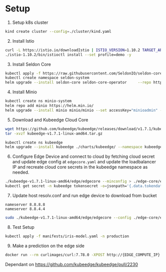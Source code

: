 # Setup

1. Setup k8s cluster

```sh
kind create cluster --config=./cluster/kind.yaml
```

2. Install Istio

```sh
curl -L https://istio.io/downloadIstio | ISTIO_VERSION=1.10.2 TARGET_ARCH=x86_64 sh -
./istio-1.10.2/bin/istioctl install --set profile=demo -y
```

3. Install Seldon Core

```sh
kubectl apply -f https://raw.githubusercontent.com/SeldonIO/seldon-core/master/notebooks/resources/seldon-gateway.yaml
kubectl create namespace seldon-system
helm upgrade --install seldon-core seldon-core-operator     --repo https://storage.googleapis.com/seldon-charts     --set usageMetrics.enabled=true     --namespace seldon-system     --set istio.enabled=true
```

4. Install Minio

```sh
kubectl create ns minio-system
helm repo add minio https://helm.min.io/
helm upgrade --install minio minio/minio --set accessKey="minioadmin" --set secretKey="minioadmin" --namespace minio-system  --version 8.0.8 --set service.type="LoadBalancer"
```

5. Download and Kubeedge Cloud Core

```sh
wget https://github.com/kubeedge/kubeedge/releases/download/v1.7.1/kubeedge-v1.7.1-linux-amd64.tar.gz
tar -xvzf kubeedge-v1.7.1-linux-amd64.tar.gz

kubectl create ns kubeedge
helm upgrade --install kubeedge ./charts/kubeedge/ --namespace kubeedge --recreate-pods
```

6. Configure Edge Device and connect to cloud by fetching cloud secret and update edge config at `edgecore.yaml` and update the loadbalancer IP and recreate cloud core secrets in the kubeedge namespace as needed.

```sh
./kubeedge-v1.7.1-linux-amd64/edge/edgecore --minconfig > ./edge-core/edge.yaml
kubectl get secret -n kubeedge tokensecret -o=jsonpath='{.data.tokendata}' | base64 -d
```

7. Update host resolv.conf and run edge device to download from bucket

```
nameserver 8.8.8.8
nameserver 8.8.4.4
```

```sh
sudo ./kubeedge-v1.7.1-linux-amd64/edge/edgecore --config ./edge-core/edge.yaml
```

8. Test Setup

```sh
kubectl apply -f manifests/iris-model.yaml -n production
```

9. Make a prediction on the edge side

```sh
docker run --rm curlimages/curl:7.78.0 -XPOST http://{EDGE_COMPUTE_IP}:9000/api/v0.1/predictions   -H "Content-Type: application/json" -d '{"data":{"ndarray":[[0.3,0.6,4.2,3.1]]}}'

```

Dependant on https://github.com/kubeedge/kubeedge/pull/2230
